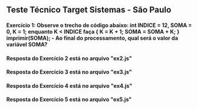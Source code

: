 ## Teste Técnico Target Sistemas - São Paulo

#### Exercício 1: Observe o trecho de código abaixo: int INDICE = 12, SOMA = 0, K = 1; enquanto K < INDICE faça { K = K + 1; SOMA = SOMA + K; } imprimir(SOMA); - Ao final do processamento, qual será o valor da variável SOMA?

#### Resposta do Exercício 2 está no arquivo "ex2.js"

#### Resposta do Exercício 3 está no arquivo "ex3.js"

#### Resposta do Exercício 4 está no arquivo "ex4.js"

#### Resposta do Exercício 5 está no arquivo "ex5.js"
